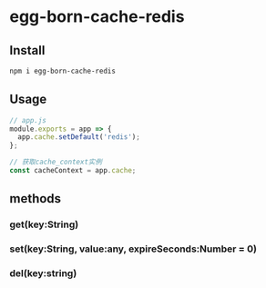 # egg-born-cache-redis

## Install

```bash
npm i egg-born-cache-redis
```

## Usage

```js
// app.js
module.exports = app => {
  app.cache.setDefault('redis');
};

// 获取cache_context实例
const cacheContext = app.cache;
```

## methods

### get(key:String)

### set(key:String, value:any, expireSeconds:Number = 0)

### del(key:string)
